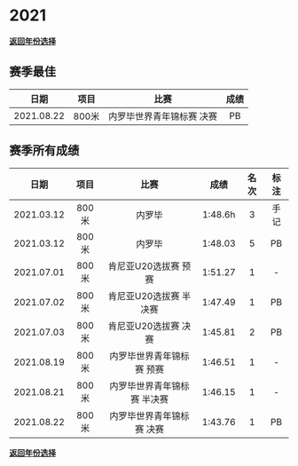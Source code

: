 # 2021

**[返回年份选择](../Results.md)**

## 赛季最佳

|    日期    | 项目  |           比赛            | 成绩 |
| :--------: | :---: | :-----------------------: | :--: |
| 2021.08.22 | 800米 | 内罗毕世界青年锦标赛 决赛 |  PB  |

## 赛季所有成绩

|    日期    | 项目  |            比赛             |  成绩   | 名次 | 标注 |
| :--------: | :---: | :-------------------------: | :-----: | :--: | :--: |
| 2021.03.12 | 800米 |           内罗毕            | 1:48.6h |  3   | 手记 |
| 2021.03.12 | 800米 |           内罗毕            | 1:48.03 |  5   |  PB  |
| 2021.07.01 | 800米 |    肯尼亚U20选拔赛 预赛     | 1:51.27 |  1   |  -   |
| 2021.07.02 | 800米 |   肯尼亚U20选拔赛 半决赛    | 1:47.49 |  1   |  PB  |
| 2021.07.03 | 800米 |    肯尼亚U20选拔赛 决赛     | 1:45.81 |  2   |  PB  |
| 2021.08.19 | 800米 |  内罗毕世界青年锦标赛 预赛  | 1:46.51 |  1   |  -   |
| 2021.08.21 | 800米 | 内罗毕世界青年锦标赛 半决赛 | 1:46.15 |  1   |  -   |
| 2021.08.22 | 800米 |  内罗毕世界青年锦标赛 决赛  | 1:43.76 |  1   |  PB  |

**[返回年份选择](../Results.md)**
